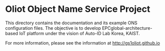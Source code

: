 Oliot Object Name Service Project
======================================

This directory contains the documentation and its example ONS configuration files.
The objective is to develop EPCglobal-architecture-based IoT platform under the vision of Auto-ID Lab Korea, KAIST.

For more information, please see the information at http://gs1oliot.github.io